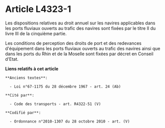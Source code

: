 # Article L4323-1

Les dispositions relatives au droit annuel sur les navires applicables dans les ports fluviaux ouverts au trafic des navires
sont fixées par le titre II du livre III de la cinquième partie.

Les conditions de perception des droits de port et des redevances d'équipement dans les ports fluviaux ouverts au trafic des
navires ainsi que dans les ports du Rhin et de la Moselle sont fixées par décret en Conseil d'Etat.

**Liens relatifs à cet article**

	**Anciens textes**:

	  - Loi n°67-1175 du 28 décembre 1967 - art. 24 (Ab)

	**Cité par**:

	  - Code des transports - art. R4322-51 (V)

	**Codifié par**:

	  - Ordonnance n°2010-1307 du 28 octobre 2010 - art. (V)
